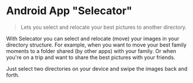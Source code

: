 Android App "Selecator"
=======================
> Lets you select and relocate your best pictures to another directory.

With Selecator you can select and relocate (move) your images in your directory structure.
For example, when you want to move your best family moments to a folder shared (by other apps) with your family. Or when you're on a trip and want to share the best pictures with your friends.

Just select two directories on your device and swipe the images back and forth.

